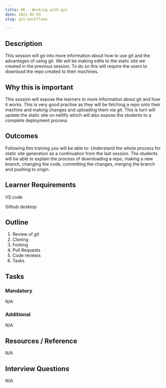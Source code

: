 ```yaml
---
title: 06 - Working with git
date: 2021-02-03
slug: git-workflows

---
```

## **Description**

This session will go into more information about how to use git and the advantages of using git. We will be making edits to the static site we created in the previous session. To do so this will require the users to download the repo created to their machines.

## **Why this is important**

This session will expose the learners to more information about git and how it works. This is very good practise as they will be fetching a repo onto their machine and making changes and uploading them via git. This is turn will update the static site on netlify which will also expose the students to a complete deployment process

## **Outcomes**

Following this training you will be able to: Understand the whole process for static site generation as a continuation from the last session. The students will be able to explain the process of downloading a repo, making a new branch, changing the code, committing the changes, merging the branch and pushing to origin.

## **Learner Requirements**

VS code

Github desktop

## **Outline**

1. Review of git
2. Cloning
3. Forking
4. Pull Requests
5. Code reviews
6. Tasks

## **Tasks**

### **Mandatory**

N/A

### **Additional**

N/A

## **Resources / Reference**

N/A

## **Interview Questions**

N/A